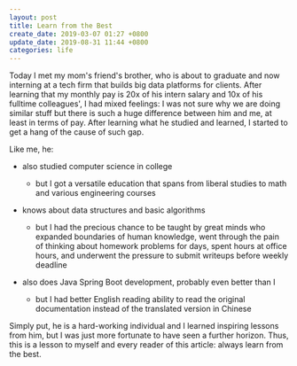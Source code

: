 ```yaml
---
layout: post
title: Learn from the Best
create_date: 2019-03-07 01:27 +0800
update_date: 2019-08-31 11:44 +0800
categories: life
---
```


Today I met my mom's friend's brother, who is about to graduate and now interning at a tech firm that builds big data platforms for clients. After learning that my monthly pay is 20x of his intern salary and 10x of his fulltime colleagues', I had mixed feelings: I was not sure why we are doing similar stuff but there is such a huge difference between him and me, at least in terms of pay. After learning what he studied and learned, I started to get a hang of the cause of such gap.

Like me, he:

- also studied computer science in college
  - but I got a versatile education that spans from liberal studies to math and various engineering courses

- knows about data structures and basic algorithms
  - but I had the precious chance to be taught by great minds who expanded boundaries of human knowledge, went through the pain of thinking about homework problems for days, spent hours at office hours, and underwent the pressure to submit writeups before weekly deadline

- also does Java Spring Boot development, probably even better than I
  - but I had better English reading ability to read the original documentation instead of the translated version in Chinese

Simply put, he is a hard-working individual and I learned inspiring lessons from him, but I was just more fortunate to have seen a further horizon. Thus, this is a lesson to myself and every reader of this article: always learn from the best.
